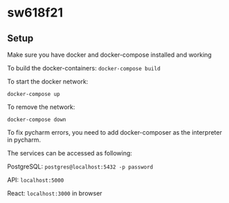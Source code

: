 # sw618f21

## Setup
Make sure you have docker and docker-compose installed and working

To build the docker-containers:
`docker-compose build`

To start the docker network:

`docker-compose up`

To remove the network:

`docker-compose down`

To fix pycharm errors, you need to add docker-composer as the interpreter in pycharm.

The services can be accessed as following:

PostgreSQL: `postgres@localhost:5432 -p password`

API: `localhost:5000`

React: `localhost:3000` in browser
